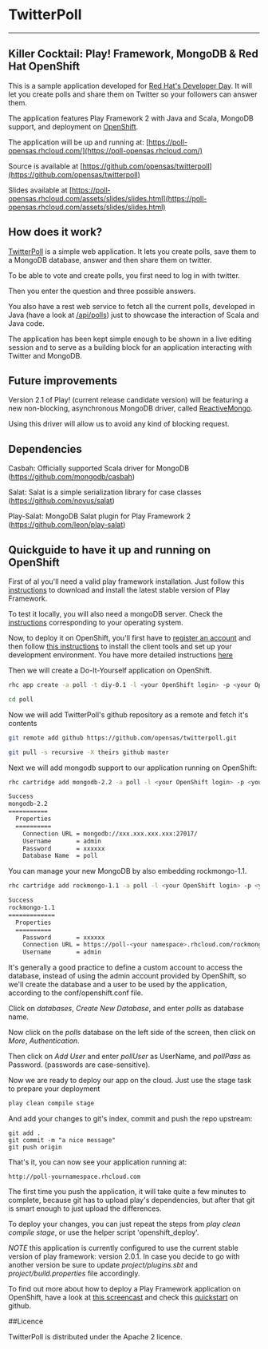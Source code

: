 # TwitterPoll
---

## Killer Cocktail: Play! Framework, MongoDB & Red Hat OpenShift

This is a sample application developed for
[Red Hat's Developer Day](http://www.redhat.com/summit/developerday/schedule.html). It will let you create polls and
share them on Twitter so your followers can answer them.

The application features Play Framework 2 with Java and Scala, MongoDB support, and deployment on
[OpenShift](https://openshift.redhat.com).

The application will be up and running at:
[https://poll-opensas.rhcloud.com/](https://poll-opensas.rhcloud.com/)

Source is available at [https://github.com/opensas/twitterpoll](https://github.com/opensas/twitterpoll)

Slides available at [https://poll-opensas.rhcloud.com/assets/slides/slides.html](https://poll-opensas.rhcloud.com/assets/slides/slides.html)

## How does it work?

[TwitterPoll](https://poll-opensas.rhcloud.com/) is a simple web application. It lets you create polls, save them to a MongoDB database, answer and then share them on twitter.

To be able to vote and create polls, you first need to log in with twitter.

Then you enter the question and three possible answers.

You also have a rest web service to fetch all the current polls, developed in Java (have a look at [/api/polls](https://poll-opensas.rhcloud.com/api/polls)) just to showcase the interaction of Scala and Java code.

The application has been kept simple enough to be shown in a live editing session and to serve as a building block for an application interacting with Twitter and MongoDB.

## Future improvements

Version 2.1 of Play! (current release candidate version) will be featuring a new non-blocking, asynchronous MongoDB driver, called [ReactiveMongo](http://reactivemongo.org/).

Using this driver will allow us to avoid any kind of blocking request.

## Dependencies

Casbah: Officially supported Scala driver for MongoDB (https://github.com/mongodb/casbah)

Salat: Salat is a simple serialization library for case classes (https://github.com/novus/salat)

Play-Salat: MongoDB Salat plugin for Play Framework 2 (https://github.com/leon/play-salat)

## Quickguide to have it up and running on OpenShift

First of al you'll need a valid play framework installation. Just follow this [instructions](http://www.playframework.org/documentation/latest/Installing) to download and install the latest stable version of Play Framework.

To test it locally, you will also need a mongoDB server. Check the [instructions](http://www.mongodb.org/display/DOCS/Quickstart) corresponding to your operating system.

Now, to deploy it on OpenShift, you'll first have to [register an account](https://openshift.redhat.com/app/account/new) and then follow [this instructions](https://openshift.redhat.com/community/get-started) to install the client tools and set up your development environment. You have more detailed instructions [here](https://openshift.redhat.com/community/developers/install-the-client-tools)

Then we will create a Do-It-Yourself application on OpenShift.

```bash
rhc app create -a poll -t diy-0.1 -l <your OpenShift login> -p <your OpenShift password>

cd poll
```

Now we will add TwitterPoll's github repository as a remote and fetch it's contents

```bash
git remote add github https://github.com/opensas/twitterpoll.git

git pull -s recursive -X theirs github master
```

Next we will add mongodb support to our application running on OpenShift:

```bash
rhc cartridge add mongodb-2.2 -a poll -l <your OpenShift login> -p <your OpenShift password>

Success
mongodb-2.2
===========
  Properties
  ==========
    Connection URL = mongodb://xxx.xxx.xxx.xxx:27017/
    Username       = admin
    Password       = xxxxxx
    Database Name  = poll
```

You can manage your new MongoDB by also embedding rockmongo-1.1.

```bash
rhc cartridge add rockmongo-1.1 -a poll -l <your OpenShift login> -p <your OpenShift password>

Success
rockmongo-1.1
=============
  Properties
  ==========
    Password       = xxxxxx
    Connection URL = https://poll-<your namespace>.rhcloud.com/rockmongo/
    Username       = admin

```

It's generally a good practice to define a custom account to access the database, instead of using the admin account
provided by OpenShift, so we'll create the database and a user to be used by the application, according to the
conf/openshift.conf file.

Click on *databases*, *Create New Database*, and enter *polls* as database name.

Now click on the *polls* database on the left side of the screen, then click on *More*, *Authentication*.

Then click on *Add User* and enter *pollUser* as UserName, and *pollPass* as Password. (passwords are case-sensitive).

Now we are ready to deploy our app on the cloud. Just use the stage task to prepare your deployment

```bash
play clean compile stage
```

And add your changes to git's index, commit and push the repo upstream:

```
git add .
git commit -m "a nice message"
git push origin
```

That's it, you can now see your application running at:

```
http://poll-yournamespace.rhcloud.com
```

The first time you push the application, it will take quite a few minutes to complete, because git has to upload play's
dependencies, but after that git is smart enough to just upload the differences.

To deploy your changes, you can just repeat the steps from *play clean compile stage*, or use the helper script
'openshift_deploy'.

*NOTE* this application is currently configured to use the current stable version of play framework: version 2.0.1.
In case you decide to go with another version be sure to update *project/plugins.sbt* and *project/build.properties*
file accordingly.

To find out more about how to deploy a Play Framework application on OpenShift, have a look at
[this screencast](http://playlatam.wordpress.com/2012/05/21/deploying-play-framework-2-apps-with-java-and-scala-to-openshift/)
and check this [quickstart](https://github.com/opensas/play2-openshift-quickstart) on github.

##Licence

TwitterPoll is distributed under the Apache 2 licence.